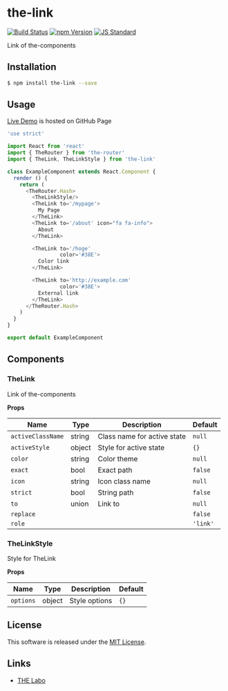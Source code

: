 the-link
==========

<!---
This file is generated by the-tmpl. Do not update manually.
--->

<!-- Badge Start -->
<a name="badges"></a>

[![Build Status][bd_travis_shield_url]][bd_travis_url]
[![npm Version][bd_npm_shield_url]][bd_npm_url]
[![JS Standard][bd_standard_shield_url]][bd_standard_url]

[bd_repo_url]: https://github.com/the-labo/the-link
[bd_travis_url]: http://travis-ci.org/the-labo/the-link
[bd_travis_shield_url]: http://img.shields.io/travis/the-labo/the-link.svg?style=flat
[bd_travis_com_url]: http://travis-ci.com/the-labo/the-link
[bd_travis_com_shield_url]: https://api.travis-ci.com/the-labo/the-link.svg?token=
[bd_license_url]: https://github.com/the-labo/the-link/blob/master/LICENSE
[bd_npm_url]: http://www.npmjs.org/package/the-link
[bd_npm_shield_url]: http://img.shields.io/npm/v/the-link.svg?style=flat
[bd_standard_url]: http://standardjs.com/
[bd_standard_shield_url]: https://img.shields.io/badge/code%20style-standard-brightgreen.svg

<!-- Badge End -->


<!-- Description Start -->
<a name="description"></a>

Link of the-components

<!-- Description End -->


<!-- Overview Start -->
<a name="overview"></a>



<!-- Overview End -->


<!-- Sections Start -->
<a name="sections"></a>

<!-- Section from "doc/guides/01.Installation.md.hbs" Start -->

<a name="section-doc-guides-01-installation-md"></a>

Installation
-----

```bash
$ npm install the-link --save
```


<!-- Section from "doc/guides/01.Installation.md.hbs" End -->

<!-- Section from "doc/guides/02.Usage.md.hbs" Start -->

<a name="section-doc-guides-02-usage-md"></a>

Usage
---------

[Live Demo](https://the-labo.github.io/the-link/doc/demo/index.html#/) is hosted on GitHub Page

```javascript
'use strict'

import React from 'react'
import { TheRouter } from 'the-router'
import { TheLink, TheLinkStyle } from 'the-link'

class ExampleComponent extends React.Component {
  render () {
    return (
      <TheRouter.Hash>
        <TheLinkStyle/>
        <TheLink to='/mypage'>
          My Page
        </TheLink>
        <TheLink to='/about' icon="fa fa-info">
          About
        </TheLink>

        <TheLink to='/hoge'
                 color='#38E'>
          Color link
        </TheLink>

        <TheLink to='http://example.com'
                 color='#38E'>
          External link
        </TheLink>
      </TheRouter.Hash>
    )
  }
}

export default ExampleComponent

```


<!-- Section from "doc/guides/02.Usage.md.hbs" End -->

<!-- Section from "doc/guides/03.Components.md.hbs" Start -->

<a name="section-doc-guides-03-components-md"></a>

Components
-----------

### TheLink

Link of the-components

**Props**

| Name | Type | Description | Default |
| --- | --- | ---- | ---- |
| `activeClassName` | string  | Class name for active state | `null` |
| `activeStyle` | object  | Style for active state | `{}` |
| `color` | string  | Color theme | `null` |
| `exact` | bool  | Exact path | `false` |
| `icon` | string  | Icon class name | `null` |
| `strict` | bool  | String path | `false` |
| `to` | union  | Link to | `null` |
| `replace` |   |  | `false` |
| `role` |   |  | `'link'` |

### TheLinkStyle

Style for TheLink

**Props**

| Name | Type | Description | Default |
| --- | --- | ---- | ---- |
| `options` | object  | Style options | `{}` |



<!-- Section from "doc/guides/03.Components.md.hbs" End -->


<!-- Sections Start -->


<!-- LICENSE Start -->
<a name="license"></a>

License
-------
This software is released under the [MIT License](https://github.com/the-labo/the-link/blob/master/LICENSE).

<!-- LICENSE End -->


<!-- Links Start -->
<a name="links"></a>

Links
------

+ [THE Labo][t_h_e_labo_url]

[t_h_e_labo_url]: https://github.com/the-labo

<!-- Links End -->
